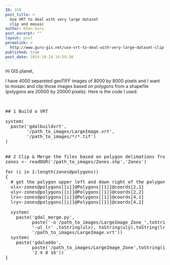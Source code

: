 ```yaml
---
ID: 319
post_title: >
  Use VRT to deal with very large dataset
  clip and mosaic
author: Khan-Guru
post_excerpt: ""
layout: post
permalink: >
  http://www.guru-gis.net/use-vrt-to-deal-with-very-large-dataset-clip-and-mosaic/
published: true
post_date: 2014-10-24 14:59:30
---
```

Hi GIS planet, 

I have 4000 separeted geoTIFF images of 8000 by 8000 pixels and I want to mosaic and clip those images based on polygons from a shapefile (polygons are 20000 by 20000 pixels).
Here is the code I used:


<pre lang="rsplus">


## 1 Build a VRT

system(
  paste('gdalbuildvrt',
        '/path_to_images/LargeImage.vrt',
        '/path_to_images/*/*.tif')
)


## 2 Clip & Merge the files based on polygon delimations from a shapefile
zones <- readOGR('/path_to_images/Zones.shp','Zones')

for (i in 1:length(zones@polygons))
{
  # get the polygon upper left and down right of the polygones
  ulx<-zones@polygons[[i]]@Polygons[[1]]@coords[2,1]
  uly<-zones@polygons[[i]]@Polygons[[1]]@coords[2,2]
  lrx<-zones@polygons[[i]]@Polygons[[1]]@coords[4,1]
  lry<-zones@polygons[[i]]@Polygons[[1]]@coords[4,2]
  
  system(
    paste('gdal_merge.py',
          paste('-o /path_to_images/LargeImage_Zone_',toString(i),'.tif',sep=''),
          '-ul_lr' ,toString(ulx), toString(uly),toString(lrx), toString(lry),
          '/path_to_images/LargeImage.vrt'))
  system(
    paste('gdaladdo',
          paste('/path_to_images/LargeImage_Zone',toString(i),'.tif',sep=''),
          '2 4 8 16'))
}
</pre>